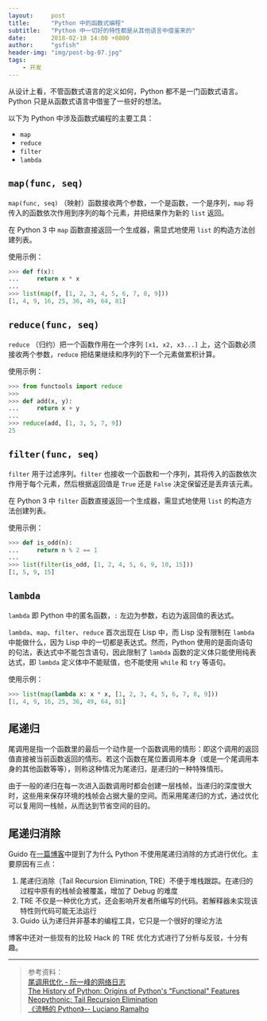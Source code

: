 ```yaml
---
layout:     post
title:      "Python 中的函数式编程"
subtitle:   "Python 中一切好的特性都是从其他语言中借鉴来的"
date:       2018-02-10 14:00 +0800
author:     "gsfish"
header-img: "img/post-bg-07.jpg"
tags:
    - 开发
---
```


从设计上看，不管函数式语言的定义如何，Python 都不是一门函数式语言。Python 只是从函数式语言中借鉴了一些好的想法。

以下为 Python 中涉及函数式编程的主要工具：

* `map`
* `reduce`
* `filter`
* `lambda`

## `map(func, seq)`

`map(func, seq)` （映射）函数接收两个参数，一个是函数，一个是序列，`map` 将传入的函数依次作用到序列的每个元素，并把结果作为新的 `list` 返回。

在 Python 3 中 `map` 函数直接返回一个生成器，需显式地使用 `list` 的构造方法创建列表。

使用示例：

```python
>>> def f(x):
...     return x * x
...
>>> list(map(f, [1, 2, 3, 4, 5, 6, 7, 8, 9]))
[1, 4, 9, 16, 25, 36, 49, 64, 81]
```

## `reduce(func, seq)`

`reduce` （归约）把一个函数作用在一个序列 `[x1, x2, x3...]` 上，这个函数必须接收两个参数，`reduce` 把结果继续和序列的下一个元素做累积计算。

使用示例：

```python
>>> from functools import reduce
>>>
>>> def add(x, y):
...     return x + y
...
>>> reduce(add, [1, 3, 5, 7, 9])
25
```

## `filter(func, seq)`

`filter` 用于过滤序列。`filter` 也接收一个函数和一个序列，其将传入的函数依次作用于每个元素，然后根据返回值是 `True` 还是 `False` 决定保留还是丢弃该元素。

在 Python 3 中 `filter` 函数直接返回一个生成器，需显式地使用 `list` 的构造方法创建列表。

使用示例：

```python
>>> def is_odd(n):
...     return n % 2 == 1
... 
>>> list(filter(is_odd, [1, 2, 4, 5, 6, 9, 10, 15]))
[1, 5, 9, 15]
```

## `lambda`

`lambda` 即 Python 中的匿名函数，`:` 左边为参数，右边为返回值的表达式。

`lambda`、`map`、`filter`、`reduce` 首次出现在 Lisp 中，而 Lisp 没有限制在 `lambda` 中能做什么，因为 Lisp 中的一切都是表达式。然而，Python 使用的是面向语句的句法，表达式中不能包含语句，因此限制了 `lambda` 函数的定义体只能使用纯表达式，即 `lambda` 定义体中不能赋值，也不能使用 `while` 和 `try` 等语句。

使用示例：

```python
>>> list(map(lambda x: x * x, [1, 2, 3, 4, 5, 6, 7, 8, 9]))
[1, 4, 9, 16, 25, 36, 49, 64, 81]
```

## 尾递归

尾调用是指一个函数里的最后一个动作是一个函数调用的情形：即这个调用的返回值直接被当前函数返回的情形。若这个函数在尾位置调用本身（或是一个尾调用本身的其他函数等等），则称这种情况为尾递归，是递归的一种特殊情形。

由于一般的递归在每一次进入函数调用时都会创建一层栈帧，当递归的深度很大时，这些用来保存环境的栈帧会占据大量的空间。而采用尾递归的方式，通过优化可以复用同一栈帧，从而达到节省空间的目的。

## 尾递归消除

Guido 在[一篇博客](https://neopythonic.blogspot.com/2009/04/tail-recursion-elimination.html)中提到了为什么 Python 不使用尾递归消除的方式进行优化。主要原因有三点：

1. 尾递归消除（Tail Recursion Elimination, TRE）不便于堆栈跟踪。在递归的过程中原有的栈帧会被覆盖，增加了 Debug 的难度
2. TRE 不仅是一种优化方式，还会影响开发者所编写的代码。若解释器未实现该特性则代码可能无法运行
3. Guido 认为递归并非基本的编程工具，它只是一个很好的理论方法

博客中还对一些现有的比较 Hack 的 TRE 优化方式进行了分析与反驳，十分有趣。


---

> 参考资料：  
> [尾调用优化 - 阮一峰的网络日志](http://www.ruanyifeng.com/blog/2015/04/tail-call.html)  
> [The History of Python: Origins of Python's "Functional" Features](https://python-history.blogspot.com/2009/04/origins-of-pythons-functional-features.html)  
> [Neopythonic: Tail Recursion Elimination](https://neopythonic.blogspot.com/2009/04/tail-recursion-elimination.html)  
> [《流畅的 Python》-- Luciano Ramalho](https://www.amazon.cn/dp/B072HMKKPG)  
